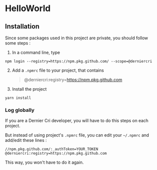 # HelloWorld

## Installation

Since some packages used in this project are private, you should follow some steps :

1. In a command line, type

```shell script
npm login --registry=https://npm.pkg.github.com/ --scope=@derniercri
```

2. Add a `.npmrc` file to your project, that contains

   > @derniercri:registry=https://npm.pkg.github.com

3. Install the project

```shell script
yarn install
```

### Log globally

If you are a Dernier Cri developer, you will have to do this steps on each project.

But instead of using project's `.npmrc` file, you can edit your `~/.npmrc` and add/edit these lines :

```
//npm.pkg.github.com/:_authToken=YOUR_TOKEN
@derniercri:registry=https://npm.pkg.github.com
```

This way, you won't have to do it again.
